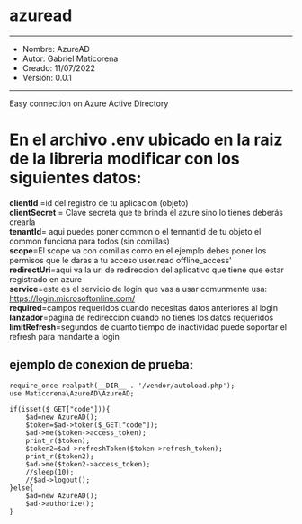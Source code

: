 # azuread
***

* Nombre: AzureAD
* Autor: Gabriel Maticorena
* Creado: 11/07/2022
* Versión: 0.0.1
***

Easy connection on Azure Active Directory
# En el archivo .env ubicado en la raiz de la libreria modificar con los siguientes datos:

**clientId** =id del registro de tu aplicacion (objeto)  
**clientSecret** = Clave secreta que te brinda el azure sino lo tienes deberás crearla  
**tenantId**= aqui puedes poner common o el tennantId de tu objeto el common funciona para todos (sin comillas)  
**scope**=El scope va con comillas como en el ejemplo debes poner los permisos que le daras a tu acceso'user.read offline_access'  
**redirectUri**=aqui va la url de redireccion del aplicativo que tiene que estar registrado en azure  
**service**=este es el servicio de login que vas a usar comunmente usa: https://login.microsoftonline.com/  
**required**=campos requeridos cuando necesitas datos anteriores al login  
**lanzador**=pagina de redireccion cuando no tienes los datos requeridos  
**limitRefresh**=segundos de cuanto tiempo de inactividad puede soportar el refresh para mandarte a login  

## ejemplo de conexion de prueba:

``` 
require_once realpath(__DIR__ . '/vendor/autoload.php');
use Maticorena\AzureAD\AzureAD;

if(isset($_GET["code"])){
    $ad=new AzureAD();
    $token=$ad->token($_GET["code"]);
    $ad->me($token->access_token);
    print_r($token);
    $token2=$ad->refreshToken($token->refresh_token);
    print_r($token2);
    $ad->me($token2->access_token);
    //sleep(10);
    //$ad->logout();
}else{
    $ad=new AzureAD();
    $ad->authorize();
}
